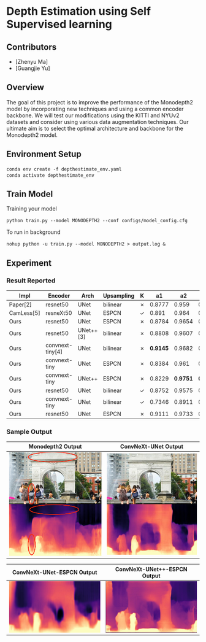 # Depth Estimation using Self Supervised learning 


<!-- ABOUT THE PROJECT -->

## Contributors

* [Zhenyu Ma]
* [Guangjie Yu]

## Overview

The goal of this project is to improve the performance of the Monodepth2 model by incorporating new techniques and using a common encoder backbone. We will test our modifications using the KITTI and NYUv2 datasets and consider using various data augmentation techniques. Our ultimate aim is to select the optimal architecture and backbone for the Monodepth2 model.


## Environment Setup
```
conda env create -f depthestimate_env.yaml
conda activate depthestimate_env
```


## Train Model

Training your model
```
python train.py --model MONODEPTH2 --conf configs/model_config.cfg 
```

To run in background

```
nohup python -u train.py --model MONODEPTH2 > output.log &
```

## Experiment

### Result Reported


| Impl | Encoder | Arch | Upsampling | K | a1 | a2 | a3 | abs_rel | log_rms | rms | sq_rel |
|---------------|--------------|-----------------|--------|--------|--------|---------|---------|-------|--------|--------|--------|
| Paper[2] | resnet50 | UNet | bilinear | &#x2717; | 0.8777 | 0.959 | 0.981 | 0.115  | 0.193 | 4.863 | 0.903 |
| CamLess[5] | resneXt50 | UNet | ESPCN | &#10003; | 0.891 | 0.964 | 0.983 | 0.106  | 0.182  | 4.482 | 0.750 |
| Ours | resnet50 | UNet | ESPCN | &#x2717; | 0.8784 | 0.9654 | 0.9867 | 0.109 | 0.1887 | 4.327 | 0.661 |
| Ours | resnet50 | UNet++[3] | bilinear | &#x2717; | 0.8808 | 0.9607 | 0.9835  | 0.1483 | 0.2372 | 6.000 | 3.709 |
| Ours | convnext-tiny[4] | UNet | bilinear | &#x2717; | **0.9145** | 0.9682 | 0.9852  | **0.09386** | 0.1776 | 3.953 | **0.5298** |
| Ours | convnext-tiny | UNet | ESPCN | &#x2717; | 0.8384 | 0.961 | 0.989  | 0.1224 | 0.1892 | **3.886** | 0.587 |
| Ours | convnext-tiny | UNet++ | ESPCN | &#x2717; | 0.8229 | **0.9751** | **0.9902**  | 0.1234 | 0.1933 | 4.07 | 0.6039 |
| Ours | resnet50 | UNet | bilinear | &#10003; | 0.8752 | 0.9575 | 0.9814  | 0.1125 | 0.1984 | 4.55 | 0.6957 |
| Ours | convnext-tiny | UNet | bilinear | &#10003; | 0.7346 | 0.8911 | 0.9491  | 0.1828 | 0.2981 | 7.515 | 1.474 |
| Ours | resnet50 | UNet | ESPCN | &#x2717; | 0.9111 | 0.9733 | 0.9878  | 0.1005 | **0.1693** | 3.978 | 0.5615 |

### Sample Output

|Monodepth2 Output          |ConvNeXt-UNet Output     |
|---------------------------|-------------------------|
|![](https://github.com/GuangjieYu1/DL_FinalProject/blob/main/fig6.png)|![](https://github.com/GuangjieYu1/DL_FinalProject/blob/main/WSP-2UP4_pred_convnext-unet_espcn-False.jpg)|

|ConvNeXt-UNet-ESPCN Output |ConvNeXt-UNet++-ESPCN Output |
|---------------------------|-----------------------------|
|![](https://github.com/GuangjieYu1/DL_FinalProject/blob/main/WSP-2UP4-convnext-unet-espcn.jpeg)|![](https://github.com/GuangjieYu1/DL_FinalProject/blob/main/WSP-2UP4-convnext-unetplusplus-espcn-modified.jpeg)|

